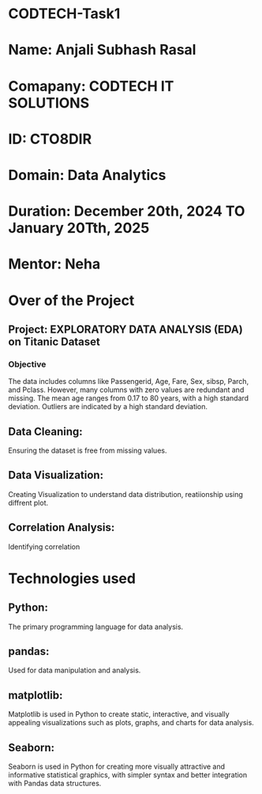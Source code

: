 # CODTECH-Task1

# Name: Anjali Subhash Rasal
# Comapany: CODTECH IT SOLUTIONS
# ID: CTO8DIR
# Domain: Data Analytics
# Duration: December 20th, 2024 TO January 20Tth, 2025
# Mentor: Neha



# Over of the Project 

## Project: EXPLORATORY DATA ANALYSIS (EDA) on Titanic Dataset

### Objective 
The data includes columns like Passengerid, Age, Fare, Sex, sibsp, Parch, and Pclass. However, many columns with zero values are redundant and missing. The mean age ranges from 0.17 to 80 years, with a high standard deviation. Outliers are indicated by a high standard deviation.

## Data Cleaning:
   Ensuring the dataset is free from missing values.
## Data Visualization: 
   Creating Visualization to understand data distribution, reatiionship using diffrent plot.
## Correlation Analysis:
   Identifying correlation 

# Technologies used

## Python: 
   The primary programming language for data analysis.

## pandas:
   Used for data manipulation and analysis.

## matplotlib:
   Matplotlib is used in Python to create static, interactive, and visually appealing
   visualizations such as plots, graphs, and charts for data analysis.
## Seaborn:
   Seaborn is used in Python for creating more visually attractive and informative statistical
   graphics, with simpler syntax and better integration with Pandas data structures.






   
